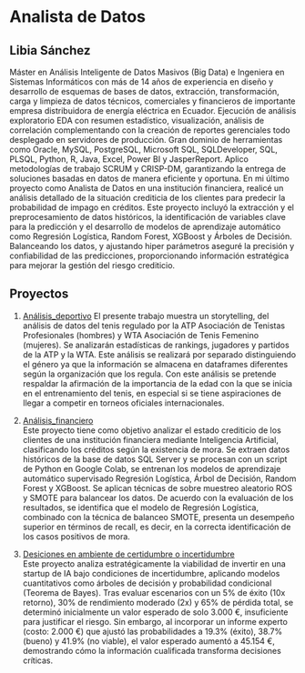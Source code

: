 # Analista de Datos
## Libia Sánchez
Máster en Análisis Inteligente de Datos Masivos (Big Data) e Ingeniera en Sistemas Informáticos con más de 14 años de experiencia en diseño y desarrollo de esquemas de bases de datos, extracción, transformación, carga y limpieza de datos técnicos, comerciales y financieros de importante empresa distribuidora de energía eléctrica en Ecuador. Ejecución de análisis exploratorio EDA con resumen estadístico, visualización, análisis de correlación complementando con la creación de reportes gerenciales todo desplegado en servidores de producción. Gran dominio de herramientas como Oracle, MySQL, PostgreSQL, Microsoft SQL, SQLDeveloper, SQL, PLSQL, Python, R, Java, Excel, Power BI y JasperReport. Aplico metodologías de trabajo SCRUM y CRISP-DM, garantizando la entrega de soluciones basadas en datos de manera eficiente y oportuna.
En mi último proyecto como Analista de Datos en una institución financiera, realicé un análisis detallado de la situación crediticia de los clientes para predecir la probabilidad de impago en créditos. Este proyecto incluyó la extracción y el preprocesamiento de datos históricos, la identificación de variables clave para la predicción y el desarrollo de modelos de aprendizaje automático como Regresión Logística, Random Forest, XGBoost y Árboles de Decisión. Balanceando los datos, y ajustando hiper parámetros aseguré la precisión y confiabilidad de las predicciones, proporcionando información estratégica para mejorar la gestión del riesgo crediticio.

## Proyectos
1. [Análisis_deportivo](analisis_deportivo/README.md)
El presente trabajo muestra un storytelling, del análisis de datos del tenis regulado por la ATP Asociación de Tenistas Profesionales (hombres) y WTA Asociación de Tenis Femenino (mujeres). Se analizarán estadísticas de rankings, jugadores y partidos de la ATP y la WTA. Este análisis se realizará por separado distinguiendo el género ya que la información se almacena en dataframes diferentes según la organización que los regula. Con este análisis se pretende respaldar la afirmación de la importancia de la edad con la que se inicia en el entrenamiento del tenis, en especial si se tiene aspiraciones de llegar a competir en torneos oficiales internacionales.

2. [Análisis_financiero](analisis_financiero/README.md)  
Este proyecto tiene como objetivo analizar el estado crediticio de los clientes de una institución financiera mediante Inteligencia Artificial, clasificando los créditos según la    existencia de mora. Se extraen datos históricos de la base de datos SQL Server y se procesan con un script de Python en Google Colab, se entrenan los modelos de aprendizaje automático supervisado Regresión Logística, Árbol de Decisión, Random Forest y XGBoost. Se aplican técnicas de sobre muestreo aleatorio ROS y SMOTE para balancear los datos. De acuerdo con la evaluación de los resultados, se identifica que el modelo de Regresión Logística, combinado con la técnica de balanceo SMOTE, presenta un desempeño superior en términos de recall, es decir, en la correcta identificación de los casos positivos de mora.

3. [Desiciones en ambiente de certidumbre o incertidumbre](analisis_financiero/README.md)  
Este proyecto analiza estratégicamente la viabilidad de invertir en una startup de IA bajo condiciones de incertidumbre, aplicando modelos cuantitativos como árboles de decisión y probabilidad condicional (Teorema de Bayes). Tras evaluar escenarios con un 5% de éxito (10x retorno), 30% de rendimiento moderado (2x) y 65% de pérdida total, se determinó inicialmente un valor esperado de solo 3.000 €, insuficiente para justificar el riesgo. Sin embargo, al incorporar un informe experto (costo: 2.000 €) que ajustó las probabilidades a 19.3% (éxito), 38.7% (bueno) y 41.9% (no viable), el valor esperado aumentó a 45.154 €, demostrando cómo la información cualificada transforma decisiones críticas.
